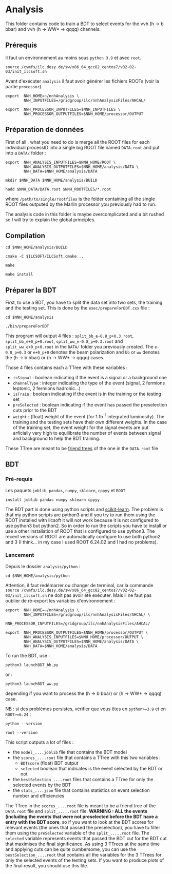 # Analysis
This folder contains code to train a BDT to select events for the &nu;&nu;h (h &rarr; b bbar) and  &nu;&nu;h (h &rarr; WW* &rarr; qqqq) channels.

## Prérequis
Il faut un environnement au moins sous `python 3.9` et avec `root`.
```
source /cvmfs/ilc.desy.de/sw/x86_64_gcc82_centos7/v02-02-03/init_ilcsoft.sh
```
Avant d'exécuter `analysis` il faut avoir générer les fichiers ROOTs (voir la partie `processor`).
```
export  NNH_HOME=~/nnhAnalysis \
        NNH_INPUTFILES=/gridgroup/ilc/nnhAnalysisFiles/AHCAL/
```
```
export  NNH_PROCESSOR_INPUTFILES=$NNH_INPUTFILES \
        NNH_PROCESSOR_OUTPUTFILES=$NNH_HOME/processor/OUTPUT
```
## Préparation de données
First of all , what you need to do is merge all the ROOT files for each individual processID into a single big ROOT file named ``DATA.root`` and put into a ``DATA/`` folder : 
```
export  NNH_ANALYSIS_INPUTFILES=$NNH_HOME/ROOT \
        NNH_ANALYSIS_OUTPUTFILES=$NNH_HOME/analysis/DATA \
        NNH_DATA=$NNH_HOME/analysis/DATA
```
```
mkdir $NNH_DATA $NNH_HOME/analysis/BUILD
```
```
hadd $NNH_DATA/DATA.root $NNH_ROOTFILES/*.root
```
where ``/path/to/single/rootfiles`` is the folder containing all the single ROOT files outputed by the Marlin processor you previously had to run.

The analysis code in this folder is maybe overcomplicated and a bit rushed so I will try to explain the global principles.

## Compilation
```
cd $NNH_HOME/analysis/BUILD
```
```
cmake -C $ILCSOFT/ILCSoft.cmake ..
```
```
make
```
```
make install
```
## Préparer la BDT 
First, to use a BDT, you have to split the data set into two sets, the training and the testing set. 
This is done by the ``exec/prepareForBDT.cxx`` file :
```
cd $NNH_HOME/analysis
```
```
./bin/prepareForBDT
```
This program will output 4 files : ``split_bb_e-0.8_p+0.3.root``, ``split_bb_e+0_p+0.root``,  ``split_ww_e-0.8_p+0.3.root`` and ``split_ww_e+0_p+0.root`` in the ``DATA/`` folder you previously created. The ``e-0.8_p+0.3`` or ``e+0_p+0`` denotes the beam polarization and ``bb`` or ``ww`` denotes the (h &rarr; b bbar) or (h &rarr; WW* &rarr; qqqq) cases.

Those 4 files contains each a TTree with these variables :
- ``isSignal`` : boolean indicating if the event is a signal or a background one
- ``channelType`` : integer indicating the type of the event (signal, 2 fermions leptonic, 2 fermions hadronic...)
- ``isTrain`` : boolean indicating if the event is in the training or the testing set
- ``preSelected`` : boolean indicating if the event has passed the preselection cuts prior to the BDT
- ``weight`` : (float) weight of the event (for 1 fb<sup>-1</sup> integrated luminosity). The training and the testing sets have their own different weights. In the case of the training set, the event weight for the signal events are put arficially very high to equilibrate the number of events between signal and background to help the BDT training.

These TTree are meant to be [friend trees](https://root.cern.ch/doc/master/treefriend_8C.html) of the one in the ``DATA.root`` file

## BDT
### Pré-requis 
Les paquets `joblib`, `pandas`, `numpy`, `sklearn`, `cppyy` et `ROOT`
```
install joblib pandas numpy sklearn cppyy
```

The BDT part is done using python scripts and [scikit-learn](https://scikit-learn.org). The problem is that my python scripts are python3 and if you try to run them using the ROOT installed with ilcsoft it will not work because it is not configured to use python3 but python2. So in order to run the scripts you have to install or use a other installation of ROOT that is configured to use python3. The recent versions of ROOT are automatically configure to use both python2 and 3 (I think... in my case I used ROOT 6.24.02 and I had no problems).

### Lancement
Depuis le dossier `analysis/python` :
```
cd $NNH_HOME/analysis/python
```
Attention, il faut redémarrer ou changer de terminal, car la commande 
`source /cvmfs/ilc.desy.de/sw/x86_64_gcc82_centos7/v02-02-03/init_ilcsoft.sh`
ne doit pas avoir été exécuter. 
Mais il ne faut pas oublier de ré-export les variables d'environnement :
```
export  NNH_HOME=~/nnhAnalysis \
        NNH_INPUTFILES=/gridgroup/ilc/nnhAnalysisFiles/AHCAL/ \
        NNH_PROCESSOR_INPUTFILES=/gridgroup/ilc/nnhAnalysisFiles/AHCAL/
```
```
export  NNH_PROCESSOR_OUTPUTFILES=$NNH_HOME/processor/OUTPUT \
        NNH_ANALYSIS_INPUTFILES=$NNH_HOME/processor/OUTPUT \
        NNH_ANALYSIS_OUTPUTFILES=$NNH_HOME/analysis/DATA \
        NNH_DATA=$NNH_HOME/analysis/DATA
```
To run the BDT, use :
```
python3 launchBDT_bb.py
```
or : 
```
python3 launchBDT_ww.py
```
depending if you want to process the (h &rarr; b bbar) or (h &rarr; WW* &rarr; qqqq) case.

NB : si des problèmes persistes, vérifier que vous êtes en `python>=3.9` et en `ROOT>=6.24` :
```
python --version 
```
```
root --version
```

This script outputs a lot of files : 
- the ``model_....joblib`` file that contains the BDT model
- the ``scores_....root`` file that contains a TTree with this two variables :
    - ``BDTscore`` (float) BDT output
    - ``selected`` boolean that indicates is the event selected by the BDT or not
- the ``bestSelection_....root`` files that contains a TTree for only the selected events by the BDT
- the ``stats_....json`` file that contains statistics on event selection number and efficiencies

The TTree in the ``scores_....root`` file is meant to be a friend tree of the ``DATA.root`` file and ``split_.....root`` file. **WARNING : ALL the events (including the events that were not preselected before the BDT have a entry with the BDT score**, so if you want to look at the BDT scores for relevant events (the ones that passed the preselection), you have to filter them using the ``preSelected`` variable of the ``split_.....root`` file. The ``selected`` variable represents events that passed the BDT cut for the BDT cut that maximises the final significance. As using 3 TTrees at the same time and applying cuts can be quite cumbersome, you can use the ``bestSelection_....root`` that contains all the variables for the 3 TTrees for only the selected events of the testing sets. If you want to produce plots of the final result, you should use this file.

